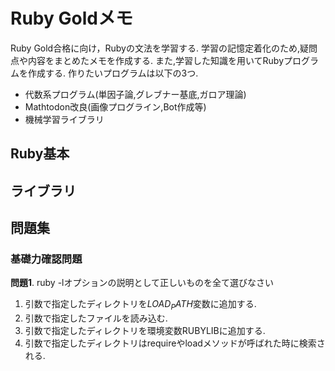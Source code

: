 # Ruby Goldメモ

Ruby Gold合格に向け，Rubyの文法を学習する.
学習の記憶定着化のため,疑問点や内容をまとめたメモを作成する.
また,学習した知識を用いてRubyプログラムを作成する.
作りたいプログラムは以下の3つ.

- 代数系プログラム(単因子論,グレブナー基底,ガロア理論)
- Mathtodon改良(画像プログライン,Bot作成等)
- 機械学習ライブラリ

## Ruby基本


## ライブラリ

## 問題集
### 基礎力確認問題
__問題1__. ruby -lオプションの説明として正しいものを全て選びなさい

1. 引数で指定したディレクトリを$LOAD_PATH$変数に追加する.
1. 引数で指定したファイルを読み込む.
1. 引数で指定したディレクトリを環境変数RUBYLIBに追加する.
1. 引数で指定したディレクトリはrequireやloadメソッドが呼ばれた時に検索される.
